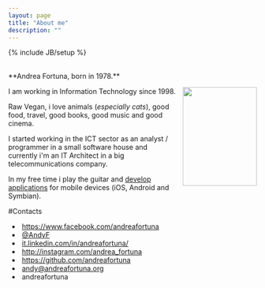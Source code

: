 ```yaml
---
layout: page
title: "About me"
description: ""
---
```

{% include JB/setup %}




<br/>
**Andrea Fortuna, born in 1978.**

<a href="http://4.bp.blogspot.com/-Gcum7xipqJI/USoINw-e-kI/AAAAAAAAEaI/PtjVufUBil8/s1600/AndyF2_small.jpg" imageanchor="1" style="clear: right; float: right; margin-bottom: 1em; margin-left: 1em;"><img src="http://4.bp.blogspot.com/-Gcum7xipqJI/USoINw-e-kI/AAAAAAAAEaI/PtjVufUBil8/s200/AndyF2_small.jpg" border="0" height="200" width="150"></a>

I am working in Information Technology since 1998.

Raw Vegan, i love animals (*especially cats*), good food, travel, good books, good music and good cinema.

I started working in the ICT sector as an analyst / programmer in a small software house and currently i'm an IT Architect in a big telecommunications company.

In my free time i play the guitar and [develop applications](portfolio.html) for mobile devices (iOS, Android and Symbian).


#Contacts

<ul>
<li><i class="icon-facebook"></i>&nbsp;<a href="https://www.facebook.com/andreafortuna" target="_blank">https://www.facebook.com/andreafortuna</a></li>
<li><i class="icon-twitter"></i>&nbsp;<a href="https://twitter.com/AndyF" target="_blank">@AndyF</a></li>
<li><i class="icon-linkedin"></i>&nbsp;<a href="http://it.linkedin.com/in/andreafortuna/" target="_blank">it.linkedin.com/in/andreafortuna/</a></li>
<li><i class="icon-instagram"></i>&nbsp;<a href="http://instagram.com/andrea_fortuna" target="_blank">http://instagram.com/andrea_fortuna</a></li>
<li><i class="icon-github"></i>&nbsp;<a href="https://github.com/andreafortuna">https://github.com/andreafortuna</a></li>
<li><i class="icon-envelope"></i>&nbsp;<a href="mailto:andy@andreafortuna.org" target="_blank">andy@andreafortuna.org</a></li>
<li><i class="icon-skype"></i>&nbsp;andreafortuna</li>
</ul>
<div style="clear: both;"></div>

